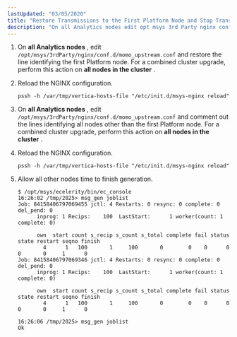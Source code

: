 ```yaml
---
lastUpdated: "03/05/2020"
title: "Restore Transmissions to the First Platform Node and Stop Transmissions to all other Platform Nodes"
description: "On all Analytics nodes edit opt msys 3rd Party nginx conf d momo upstream conf and restore the line identifying the first Platform node For a combined cluster upgrade perform this action on all nodes in the cluster Reload the NGINX configuration On all Analytics nodes edit opt msys 3rd..."
---
```


1.  On **all Analytics nodes** , edit `/opt/msys/3rdParty/nginx/conf.d/momo_upstream.conf` and restore the line identifying the first Platform node. For a combined cluster upgrade, perform this action on **all nodes in the cluster** .

2.  Reload the NGINX configuration.

    `pssh -h /var/tmp/vertica-hosts-file "/etc/init.d/msys-nginx reload"`
3.  On **all Analytics nodes** , edit `/opt/msys/3rdParty/nginx/conf.d/momo_upstream.conf` and comment out the lines identifying all nodes other than the first Platform node. For a combined cluster upgrade, perform this action on **all nodes in the cluster** .

4.  Reload the NGINX configuration.

    `pssh -h /var/tmp/vertica-hosts-file "/etc/init.d/msys-nginx reload"`
5.  Allow all other nodes time to finish generation.

    ```
    $ /opt/msys/ecelerity/bin/ec_console
    16:26:02 /tmp/2025> msg_gen joblist   
    Job: 84158406797069455 jctl: 4 Restarts: 0 resync: 0 complete: 0 del_pend: 0
          inprog: 1 Recips:    100  LastStart:      1 worker(count: 1 complete: 0)

          own  start count s_recip s_count s_total complete fail status state restart seqno finish
            4      1   100       1     100       0        0    0      0     0       0     1      0
    Job: 84158406797069346 jctl: 4 Restarts: 0 resync: 0 complete: 0 del_pend: 0
          inprog: 1 Recips:    100  LastStart:      1 worker(count: 1 complete: 0)

          own  start count s_recip s_count s_total complete fail status state restart seqno finish
            4      1   100       1     100       0        0    0      0     0       0     1      0

    16:26:06 /tmp/2025> msg_gen joblist                                                                                          
    Ok
    ```